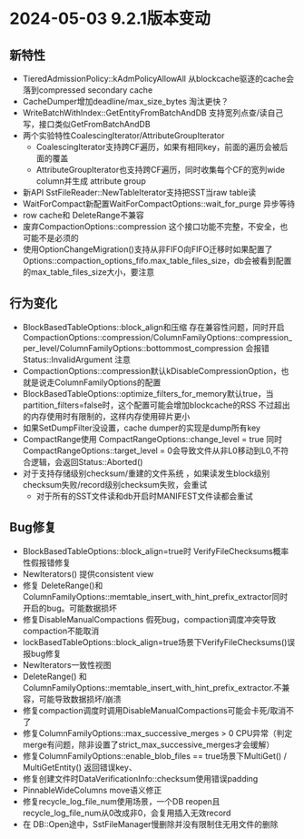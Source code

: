 # 2024-05-03 9.2.1版本变动

## 新特性
- TieredAdmissionPolicy::kAdmPolicyAllowAll 从blockcache驱逐的cache会落到compressed secondary cache
- CacheDumper增加deadline/max_size_bytes 淘汰更快？
- WriteBatchWithIndex::GetEntityFromBatchAndDB 支持宽列点查/读自己写，接口类似GetFromBatchAndDB
- 两个实验特性CoalescingIterator/AttributeGroupIterator
  - CoalescingIterator支持跨CF遍历，如果有相同key，前面的遍历会被后面的覆盖
  - AttributeGroupIterator也支持跨CF遍历，同时收集每个CF的宽列wide column并生成 attribute group
- 新API SstFileReader::NewTableIterator支持把SST当raw table读
- WaitForCompact新配置WaitForCompactOptions::wait_for_purge 异步等待
- row cache和 DeleteRange不兼容
- 废弃CompactionOptions::compression 这个接口功能不完整，不安全，也可能不是必须的
- 使用OptionChangeMigration()支持从非FIFO向FIFO迁移时如果配置了Options::compaction_options_fifo.max_table_files_size，db会被看到配置的max_table_files_size大小，要注意


## 行为变化
- BlockBasedTableOptions::block_align和压缩 存在兼容性问题，同时开启CompactionOptions::compression/ColumnFamilyOptions::compression_per_level/ColumnFamilyOptions::bottommost_compression 会报错Status::InvalidArgument 注意
- CompactionOptions::compression默认kDisableCompressionOption，也就是说走ColumnFamilyOptions的配置
- BlockBasedTableOptions::optimize_filters_for_memory默认true，当partition_filters=false时，这个配置可能会增加blockcache的RSS 不过超出的内存使用时有限制的，这样内存使用碎片更小
- 如果SetDumpFilter没设置，cache dumper的实现是dump所有key
- CompactRange使用 CompactRangeOptions::change_level = true 同时CompactRangeOptions::target_level = 0会导致文件从非L0移动到L0,不符合逻辑，会返回Status::Aborted()
- 对于支持存储级别checksum/重建的文件系统 ，如果读发生block级别checksum失败/record级别checksum失败，会重试
  - 对于所有的SST文件读和db开启时MANIFEST文件读都会重试


## Bug修复

- BlockBasedTableOptions::block_align=true时 VerifyFileChecksums概率性假报错修复
- NewIterators() 提供consistent view 
- 修复 DeleteRange()和ColumnFamilyOptions::memtable_insert_with_hint_prefix_extractor同时开启的bug。可能数据损坏
- 修复DisableManualCompactions 假死bug，compaction调度冲突导致compaction不能取消
- lockBasedTableOptions::block_align=true场景下VerifyFileChecksums()误报bug修复
- NewIterators一致性视图
- DeleteRange() 和ColumnFamilyOptions::memtable_insert_with_hint_prefix_extractor.不兼容，可能导致数据损坏/崩溃
- 修复compaction调度时调用DisableManualCompactions可能会卡死/取消不了
- 修复ColumnFamilyOptions::max_successive_merges > 0 CPU异常（判定merge有问题，除非设置了strict_max_successive_merges才会缓解）
- 修复ColumnFamilyOptions::enable_blob_files == true场景下MultiGet() / MultiGetEntity() 返回错误key、
- 修复创建文件时DataVerificationInfo::checksum使用错误padding
- PinnableWideColumns move语义修正
- 修复recycle_log_file_num使用场景，一个DB reopen且 recycle_log_file_num从0改成非0，会复用插入无效record
-  在 DB::Open途中，SstFileManager慢删除并没有限制住无用文件的删除


